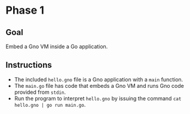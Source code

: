 # Phase 1

## Goal
Embed a Gno VM inside a Go application.

## Instructions
- The included `hello.gno` file is a Gno application with a `main` function.
- The `main.go` file has code that embeds a Gno VM and runs Gno code provided from `stdin`.
- Run the program to interpret `hello.gno` by issuing the command `cat hello.gno | go run main.go`.